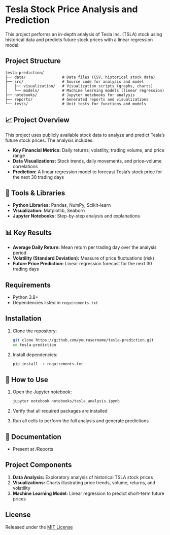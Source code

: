 # Tesla Stock Price Analysis and Prediction

This project performs an in-depth analysis of Tesla Inc. (TSLA) stock using historical data and predicts future stock prices with a linear regression model.

## Project Structure

```
tesla-prediction/
├── data/                # Data files (CSV, historical stock data)
├── src/                 # Source code for analysis and model
│   ├── visualization/   # Visualization scripts (graphs, charts)
│   └── models/          # Machine learning models (linear regression)
├── notebooks/           # Jupyter notebooks for analysis
├── reports/             # Generated reports and visualizations
└── tests/               # Unit tests for functions and models
````

## 📈 Project Overview

This project uses publicly available stock data to analyze and predict Tesla’s future stock prices. The analysis includes:

- **Key Financial Metrics:** Daily returns, volatility, trading volume, and price range  
- **Data Visualizations:** Stock trends, daily movements, and price–volume correlations  
- **Prediction:** A linear regression model to forecast Tesla’s stock price for the next 30 trading days

## 🧪 Tools & Libraries

- **Python Libraries:** Pandas, NumPy, Scikit-learn  
- **Visualization:** Matplotlib, Seaborn  
- **Jupyter Notebooks:** Step-by-step analysis and explanations

## 📊 Key Results

- **Average Daily Return:** Mean return per trading day over the analysis period  
- **Volatility (Standard Deviation):** Measure of price fluctuations (risk)  
- **Future Price Prediction:** Linear regression forecast for the next 30 trading days

## Requirements

- Python 3.8+  
- Dependencies listed in `requirements.txt`

## Installation

1. Clone the repository:  
   ```bash
   git clone https://github.com/yourusername/tesla-prediction.git
   cd tesla-prediction
   ```

2. Install dependencies:

   ```bash
   pip install -r requirements.txt
   ```

## 📂 How to Use

1. Open the Jupyter notebook:

   ```bash
   jupyter notebook notebooks/tesla_analysis.ipynb
   ```
2. Verify that all required packages are installed
3. Run all cells to perform the full analysis and generate predictions

## 📄 Documentation

* Present at /Reports

## Project Components

1. **Data Analysis:** Exploratory analysis of historical TSLA stock prices
2. **Visualizations:** Charts illustrating price trends, volume, returns, and volatility
3. **Machine Learning Model:** Linear regression to predict short-term future prices

## License
Released under the [MIT License](LICENSE)
